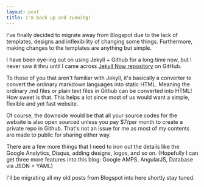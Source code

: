 ```yaml
---
layout: post
title: I'm back up and running!
---
```


I've finally decided to migrate away from Blogspot due to the lack of templates, designs and inflexibility of changing some things. Furthermore, making changes to the templates are anything but simple.

I have been eye-ing out on using Jekyll + Github for a long time now, but I never saw it thru until I came across [Jekyll Now repository](https://github.com/barryclark/jekyll-now) on GitHub.

To those of you that aren't familiar with Jekyll, it's basically a converter to convert the ordinary markdown languages into static HTML. Meaning the ordinary .md files or plain text files in Github can be converted into HTML! How sweet is that. This helps a lot since most of us would want a simple, flexible and yet fast website.

Of course, the downside would be that all your source codes for the website is also open sourced unless you pay $7/per month to create a private repo in Github. That's not an issue for me as most of my contents are made to public for sharing either way.

There are a few more things that I need to iron out the details like the Google Analytics, Disqus, adding designs, logos, and so on. (Hopefully I can get three more features into this blog: Google AMPS, AngularJS, Database via JSON + YAML)

I'll be migrating all my old posts from Blogspot into here shortly stay tuned.
